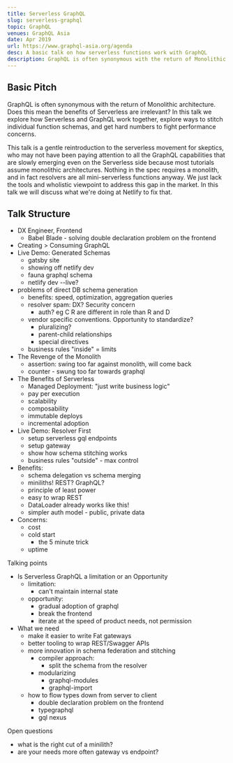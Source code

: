 ```yaml
---
title: Serverless GraphQL
slug: serverless-graphql
topic: GraphQL
venues: GraphQL Asia
date: Apr 2019
url: https://www.graphql-asia.org/agenda
desc: A basic talk on how serverless functions work with GraphQL
description: GraphQL is often synonymous with the return of Monolithic architecture. Does this mean the benefits of Serverless are irrelevant? In this talk we explore how Serverless and GraphQL work together, explore ways to stitch individual function schemas, and get hard numbers to fight performance concerns.
---
```


## Basic Pitch

GraphQL is often synonymous with the return of Monolithic architecture. Does this mean the benefits of Serverless are irrelevant? In this talk we explore how Serverless and GraphQL work together, explore ways to stitch individual function schemas, and get hard numbers to fight performance concerns.

This talk is a gentle reintroduction to the serverless movement for skeptics, who may not have been paying attention to all the GraphQL capabilities that are slowly emerging even on the Serverless side because most tutorials assume monolithic architectures. Nothing in the spec requires a monolith, and in fact resolvers are all mini-serverless functions anyway. We just lack the tools and wholistic viewpoint to address this gap in the market. In this talk we will discuss what we're doing at Netlify to fix that.

## Talk Structure

- DX Engineer, Frontend
  - Babel Blade - solving double declaration problem on the frontend
- Creating > Consuming GraphQL
- Live Demo: Generated Schemas
  - gatsby site
  - showing off netlify dev
  - fauna graphql schema
  - netlify dev --live?
- problems of direct DB schema generation
  - benefits: speed, optimization, aggregation queries
  - resolver spam: DX? Security concern
    - auth? eg C R are different in role than R and D
  - vendor specific conventions. Opportunity to standardize?
    - pluralizing?
    - parent-child relationships
    - special directives
  - business rules "inside" = limits
- The Revenge of the Monolith
  - assertion: swing too far against monolith, will come back
  - counter - swung too far towards graphql
- The Benefits of Serverless
  - Managed Deployment: "just write business logic"
  - pay per execution
  - scalability
  - composability
  - immutable deploys
  - incremental adoption
- Live Demo: Resolver First
  - setup serverless gql endpoints
  - setup gateway
  - show how schema stitching works
  - business rules "outside" - max control
- Benefits:
  - schema delegation vs schema merging
  - miniliths! REST? GraphQL?
  - principle of least power
  - easy to wrap REST
  - DataLoader already works like this!
  - simpler auth model - public, private data
- Concerns:
  - cost
  - cold start
    - the 5 minute trick
  - uptime

Talking points

- Is Serverless GraphQL a limitation or an Opportunity
  - limitation:
    - can't maintain internal state
  - opportunity:
    - gradual adoption of graphql
    - break the frontend
    - iterate at the speed of product needs, not permission
- What we need
  - make it easier to write Fat gateways
  - better tooling to wrap REST/Swagger APIs
  - more innovation in schema federation and stitching
    - compiler approach:
      - split the schema from the resolver
    - modularizing
      - graphql-modules
      - graphql-import
  - how to flow types down from server to client
    - double declaration problem on the frontend
    - typegraphql
    - gql nexus

Open questions

- what is the right cut of a minilith?
- are your needs more often gateway vs endpoint?
